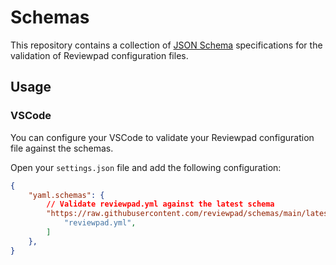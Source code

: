 # Schemas

This repository contains a collection of [JSON Schema](http://json-schema.org/) specifications for the validation of Reviewpad configuration files.

## Usage

### VSCode

You can configure your VSCode to validate your Reviewpad configuration file against the schemas.

Open your `settings.json` file and add the following configuration:

```json
{
    "yaml.schemas": {
        // Validate reviewpad.yml against the latest schema
        "https://raw.githubusercontent.com/reviewpad/schemas/main/latest/schema.json": [
            "reviewpad.yml",
        ]
    },
}
```
